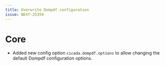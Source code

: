 ```yaml
---
title: Overwrite Dompdf configuration
issue: NEXT-25359
---
```

# Core
* Added new config option `cicada.dompdf.options` to allow changing the default Dompdf configuration options.
